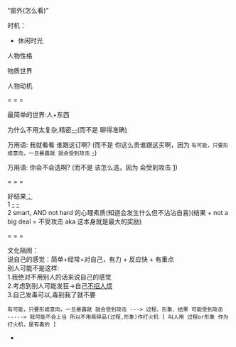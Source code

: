 
“窗外(怎么看)”

时机：
- 休闲时光

人物性格

物质世界

人物动机

= = =

最简单的世界:人+东西

为什么不用太复杂,精密[-](https://github.com/7900ms/000nottheater_deserted_systemlibrary/blob/master/supplementary/term-人格-小说家.md#不是-人家也没跟你当真-suoyi我也不给别人当真，而是-来自我的意图，而是(我感觉)-没什么了不起,仅仅是-减少时间(三两句概括了)(而不是-聊得准确))[-](https://github.com/7900ms/000nottheater_deserted_systemlibrary/blob/master/supplementary/term-人格-小说家.md#一开始就没追求准确-精密-当真--跟卖伞的问天气预报当什么真)(而不是 聊得准确[)](http://w/#因为不值得那么准确去聊。而且..卖伞的盼下雨,没理由跟卖伞的-聊天气预报当真。准确就是当真,不当真干嘛要准确)

万用语: 我就看看 谁跟这订啊? (而不是 你这么贵谁跟这买啊，因为 `有可能，只要形成意向，一旦暴露就 就会受到攻击` [-](https://github.com/7900ms/000nottheater_deserted_systemlibrary/blob/master/supplementary/chain-打火机.md))

万用语: 你会不会选啊? (而不是 该怎么选，因为 会受到攻击 [1](https://github.com/7900ms/000nottheater_deserted_systemlibrary/blob/master/supplementary/tram-物质世界.md#店家会来暴力推销东西。任何一个元素说出来-店家都想着给你怼回去-他是攥钱图利的!))


= = =

好结果[：](#come-within-itself) <br>
1 [-](https://twitter.com/bestfriendze/status/869130780227665921) [-](https://twitter.com/Gabrielvr22/status/833678520404627456#a-diff)<br>
2 smart, AND not hard 的心理素质(知道会发生什么但不沾沾自喜)(结果 + not a big deal = 不受攻击 aka 这本身就是最大的奖励[)](http://w/#如果乃知道被攻击的会无孔不入地来被攻击而死得多么惨)

= = =

文化隔阂：<br>
说自己的感觉：简单+经常+对自己，有力 + 反应快 + 有重点 <br>
别人可能不是这样: <br>
1.我绝对不用别人的话来说自己的感觉 <br>
2.考虑到别人可能发狂->自己[不招人烦](https://github.com/7900ms/000nottheater_deserted_systemlibrary/blob/master/supplementary/chain-打火机补充.md#对东西最高的评价:好用,有用;对人最高的评价:好用,有用,不招人烦---时间地点人物事件-每时刻都没招人烦诶这太难了所以能做到就很棒)<br>
3.自己发毒可以,毒到我了就不要
```
有可能，只要形成意向，一旦暴露就 就会受到攻击 ---> 过程、形象、结果 可能受到攻击
-----> 我可能不会上当 所以不用易碎品(过程,形象)作打火机 [ 叫人用 过程or形象 作为打火机，是有毒的 ]
```



-
